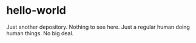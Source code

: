 # hello-world
Just another depository.
Nothing to see here.
Just a regular human doing human things.
No big deal.
